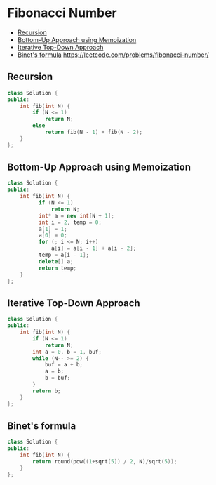 # Fibonacci Number
+ [Recursion](#recursion)
+ [Bottom-Up Approach using Memoization](#bottom-up-approach-using-memoization)
+ [Iterative Top-Down Approach](#iterative-top-down-approach)
+ [Binet's formula](#binet's-formula)
https://leetcode.com/problems/fibonacci-number/

## Recursion
```C++
class Solution {
public:
    int fib(int N) {
        if (N <= 1)
            return N;
        else
            return fib(N - 1) + fib(N - 2);
    }
};
```
## Bottom-Up Approach using Memoization
```C++
class Solution {
public:
    int fib(int N) {
		  if (N <= 1)
			  return N;
		  int* a = new int[N + 1];
		  int i = 2, temp = 0;
		  a[1] = 1;
		  a[0] = 0;
		  for (; i <= N; i++)
			  a[i] = a[i - 1] + a[i - 2];
		  temp = a[i - 1];
		  delete[] a;
		  return temp;
	}
};
```
## Iterative Top-Down Approach
```C++
class Solution {
public:
    int fib(int N) {
        if (N <= 1)
            return N;
        int a = 0, b = 1, buf;
        while (N-- >= 2) {
            buf = a + b;
            a = b;
            b = buf;
        }
        return b;
    }
};
```
## Binet's formula
```C++
class Solution {
public:
    int fib(int N) {
        return round(pow((1+sqrt(5)) / 2, N)/sqrt(5));
    }
};
```
